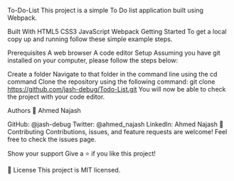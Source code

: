 
To-Do-List
This project is a simple To Do list application built using Webpack.

Built With
HTML5
CSS3
JavaScript
Webpack
Getting Started
To get a local copy up and running follow these simple example steps.

Prerequisites
A web browser
A code editor
Setup
Assuming you have git installed on your computer, please follow the steps below:

Create a folder
Navigate to that folder in the command line using the cd command
Clone the repository using the following command: git clone https://github.com/jash-debug/Todo-List.git
You will now be able to check the project with your code editor.

Authors
👤 Ahmed Najash

GitHub: @jash-debug
Twitter: @ahmed_najash
LinkedIn: Ahmed Najash
🤝 Contributing
Contributions, issues, and feature requests are welcome! Feel free to check the issues page.

Show your support
Give a ⭐️ if you like this project!

📝 License
This project is MIT licensed.